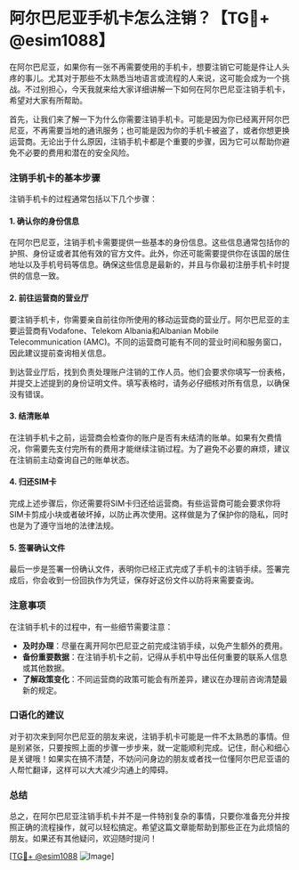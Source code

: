 # 阿尔巴尼亚手机卡怎么注销？【TG💪+ @esim1088】

在阿尔巴尼亚，如果你有一张不再需要使用的手机卡，想要注销它可能是件让人头疼的事儿。尤其对于那些不太熟悉当地语言或流程的人来说，这可能会成为一个挑战。不过别担心，今天我就来给大家详细讲解一下如何在阿尔巴尼亚注销手机卡，希望对大家有所帮助。

首先，让我们来了解一下为什么你需要注销手机卡。可能是因为你已经离开阿尔巴尼亚，不再需要当地的通讯服务；也可能是因为你的手机卡被盗了，或者你想更换运营商。无论出于什么原因，注销手机卡都是个重要的步骤，因为它可以帮助你避免不必要的费用和潜在的安全风险。

### 注销手机卡的基本步骤

注销手机卡的过程通常包括以下几个步骤：

#### 1. 确认你的身份信息

在阿尔巴尼亚，注销手机卡需要提供一些基本的身份信息。这些信息通常包括你的护照、身份证或者其他有效的官方文件。此外，你还可能需要提供你在该国的居住地址以及手机号码等信息。确保这些信息是最新的，并且与你最初注册手机卡时提供的信息一致。

#### 2. 前往运营商的营业厅

要注销手机卡，你需要亲自前往你所使用的移动运营商的营业厅。阿尔巴尼亚的主要运营商有Vodafone、Telekom Albania和Albanian Mobile Telecommunication (AMC)。不同的运营商可能有不同的营业时间和服务窗口，因此建议提前查询相关信息。

到达营业厅后，找到负责处理账户注销的工作人员。他们会要求你填写一份表格，并提交上述提到的身份证明文件。填写表格时，请务必仔细核对所有信息，以确保没有错误。

#### 3. 结清账单

在注销手机卡之前，运营商会检查你的账户是否有未结清的账单。如果有欠费情况，你需要先支付完所有的费用才能继续注销过程。为了避免不必要的麻烦，建议在注销前主动查询自己的账单状态。

#### 4. 归还SIM卡

完成上述步骤后，你还需要将SIM卡归还给运营商。有些运营商可能会要求你将SIM卡剪成小块或者破坏掉，以防止再次使用。这样做是为了保护你的隐私，同时也是为了遵守当地的法律法规。

#### 5. 签署确认文件

最后一步是签署一份确认文件，表明你已经正式完成了手机卡的注销手续。签署完成后，你会收到一份回执作为凭证，保存好这份文件以防将来需要查询。

### 注意事项

在注销手机卡的过程中，有一些细节需要注意：

- **及时办理**：尽量在离开阿尔巴尼亚之前完成注销手续，以免产生额外的费用。
- **备份重要数据**：在注销手机卡之前，记得从手机中导出任何重要的联系人信息或其他数据。
- **了解政策变化**：不同运营商的政策可能会有所差异，建议在办理前咨询清楚最新的规定。

### 口语化的建议

对于初次来到阿尔巴尼亚的朋友来说，注销手机卡可能是一件不太熟悉的事情。但是别紧张，只要按照上面的步骤一步步来，就一定能顺利完成。记住，耐心和细心是关键哦！如果实在搞不清楚，不妨问问身边的朋友或者找一位懂阿尔巴尼亚语的人帮忙翻译，这样可以大大减少沟通上的障碍。

### 总结

总之，在阿尔巴尼亚注销手机卡并不是一件特别复杂的事情，只要你准备充分并按照正确的流程操作，就可以轻松搞定。希望这篇文章能帮助到那些正在为此烦恼的朋友。如果还有其他疑问，欢迎随时提问！

[[TG💪+ @esim1088](https://t.me/s/esim1088) ![Image](https://i.postimg.cc/4NQfJmqS/Snipaste-2025-05-13-00-14-12.png)]